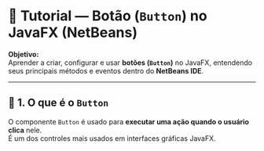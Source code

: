 # 🔘 Tutorial — Botão (`Button`) no JavaFX (NetBeans)

**Objetivo:**  
Aprender a criar, configurar e usar **botões (`Button`)** no JavaFX, entendendo seus principais métodos e eventos dentro do **NetBeans IDE**.

---

## 🧩 1. O que é o `Button`

O componente `Button` é usado para **executar uma ação quando o usuário clica** nele.  
É um dos controles mais usados em interfaces gráficas JavaFX.

